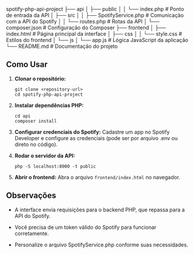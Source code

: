 spotify-php-api-project
├── api
│   ├── public
│   │   └── index.php          # Ponto de entrada da API
│   ├── src
│   │   ├── SpotifyService.php  # Comunicação com a API do Spotify
│   │   └── routes.php          # Rotas da API
│   └── composer.json           # Configuração do Composer
├── frontend
│   ├── index.html              # Página principal da interface
│   ├── css
│   │   └── style.css           # Estilos do frontend
│   └── js
│       └── app.js              # Lógica JavaScript da aplicação
└── README.md                   # Documentação do projeto

## Como Usar

1. **Clonar o repositório:**
   ```
   git clone <repository-url>
   cd spotify-php-api-project
   ```

2. **Instalar dependências PHP:**
   ```
   cd api
   composer install
   ```

3. **Configurar credenciais do Spotify:**
   Cadastre um app no Spotify Developer e configure as credenciais (pode ser por arquivo .env ou direto no código).

4. **Rodar o servidor da API:**
   ```
   php -S localhost:8000 -t public
   ```

5. **Abrir o frontend:**
   Abra o arquivo `frontend/index.html` no navegador.

## Observações

- A interface envia requisições para o backend PHP, que repassa para a API do Spotify.

- Você precisa de um token válido do Spotify para funcionar corretamente.

- Personalize o arquivo SpotifyService.php conforme suas necessidades.